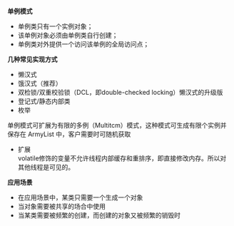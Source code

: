 **单例模式**
- 单例类只有一个实例对象；
- 该单例对象必须由单例类自行创建；
- 单例类对外提供一个访问该单例的全局访问点；

**几种常见实现方式**
- 懒汉式
- 饿汉式（推荐）
- 双检锁/双重校验锁（DCL，即double-checked locking）懒汉式的升级版
- 登记式/静态内部类
- 枚举

单例模式可扩展为有限的多例（Multitcm）模式，这种模式可生成有限个实例并保存在 ArmyList 中，客户需要时可随机获取

- 扩展\
volatile修饰的变量不允许线程内部缓存和重排序，即直接修改内存。所以对其他线程是可见的。

**应用场景**
- 在应用场景中，某类只需要一个生成一个对象
- 当对象需要被共享的场合中使用
- 当某类需要被频繁的创建，而创建的对象又被频繁的销毁时